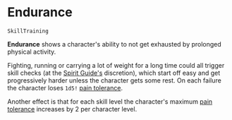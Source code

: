 # Endurance

`SkillTraining`

**Endurance** shows a character's ability to not get exhausted by prolonged physical activity.

Fighting, running or carrying a lot of weight for a long time could all trigger skill checks (at the [Spirit Guide's](world:concepts:spirit_guide) discretion), which start off easy and get progressively harder unless the character gets some rest. On each failure the character loses `1d5!` [pain tolerance](character:fp).

Another effect is that for each skill level the character's maximum [pain tolerance](character:fp) increases by 2 per character level.